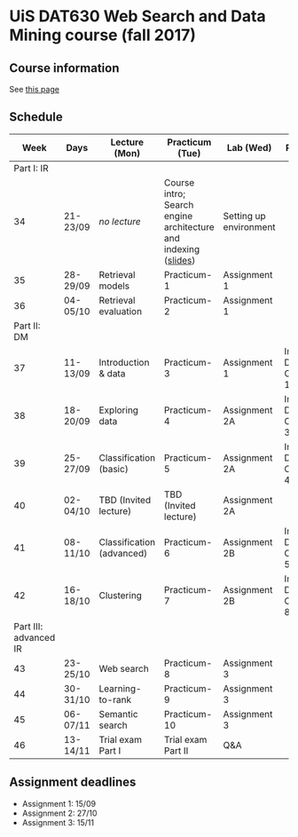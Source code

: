 # UiS DAT630 Web Search and Data Mining course (fall 2017)

## Course information

See [this page](General_info.md)


## Schedule

| Week | Days | Lecture (Mon) | Practicum (Tue) | Lab (Wed) | Reading |
| --- | --- | --- | --- | --- | --- |
| Part I: IR ||||||
| 34 | 21-23/09 | *no lecture* | Course intro; Search engine architecture and indexing ([slides](https://speakerdeck.com/kbalog/2017-search-engine-architecture-and-indexing)) | Setting up environment | |
| 35 | 28-29/09 | Retrieval models | Practicum-1 | Assignment 1 | |
| 36 | 04-05/10 | Retrieval evaluation | Practicum-2 | Assignment 1 | |
| Part II: DM ||||||
| 37 | 11-13/09 | Introduction & data | Practicum-3 | Assignment 1 | Intro to DM, Chapters 1-2 |
| 38 | 18-20/09 | Exploring data | Practicum-4 | Assignment 2A |  Intro to DM, Chapter 3 |
| 39 | 25-27/09 | Classification (basic) | Practicum-5 | Assignment 2A | Intro to DM, Chapter 4 |
| 40 | 02-04/10 | TBD (Invited lecture) | TBD (Invited lecture) | Assignment 2A | |
| 41 | 08-11/10 | Classification (advanced) | Practicum-6 | Assignment 2B | Intro to DM, Chapter 5 |
| 42 | 16-18/10 | Clustering | Practicum-7 | Assignment 2B | Intro to DM, Chapter 8 |
| Part III: advanced IR ||||||
| 43 | 23-25/10 | Web search | Practicum-8 | Assignment 3 | |
| 44 | 30-31/10 | Learning-to-rank | Practicum-9 | Assignment 3 | |
| 45 | 06-07/11 | Semantic search | Practicum-10 | Assignment 3 | |
| 46 | 13-14/11 | Trial exam Part I | Trial exam Part II | Q&A | | |


## Assignment deadlines

  * Assignment 1: 15/09
  * Assignment 2: 27/10
  * Assignment 3: 15/11
